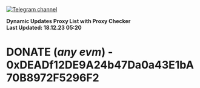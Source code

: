 [![Telegram channel](https://img.shields.io/endpoint?url=https://runkit.io/damiankrawczyk/telegram-badge/branches/master?url=https://t.me/n4z4v0d)](https://t.me/n4z4v0d) 

**Dynamic Updates Proxy List with Proxy Checker**  
**Last Updated: 18.12.23 05:20**

# DONATE (_any evm_) - 0xDEADf12DE9A24b47Da0a43E1bA70B8972F5296F2
